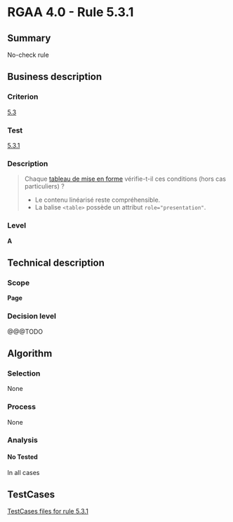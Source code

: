 # RGAA 4.0 - Rule 5.3.1

## Summary
No-check rule


## Business description

### Criterion
[5.3](https://www.numerique.gouv.fr/publications/rgaa-accessibilite/methode/criteres/#crit-5-3)

### Test
[5.3.1](https://www.numerique.gouv.fr/publications/rgaa-accessibilite/methode/criteres/#test-5-3-1)

### Description
> Chaque [tableau de mise en forme](https://www.numerique.gouv.fr/publications/rgaa-accessibilite/methode/glossaire/#tableau-de-mise-en-forme) vérifie-t-il ces conditions (hors cas particuliers) ?
> 
> * Le contenu linéarisé reste compréhensible.
> * La balise `<table>` possède un attribut `role="presentation"`.

### Level
**A**


## Technical description

### Scope
**Page**

### Decision level
@@@TODO


## Algorithm

### Selection
None

### Process
None

### Analysis

#### No Tested
In all cases


##  TestCases

[TestCases files for rule 5.3.1](https://gitlab.com/asqatasun/Asqatasun/-/tree/v5/rules/rules-rgaa4.0/src/test/resources/testcases/rgaa40//Rgaa40Rule050301/)


